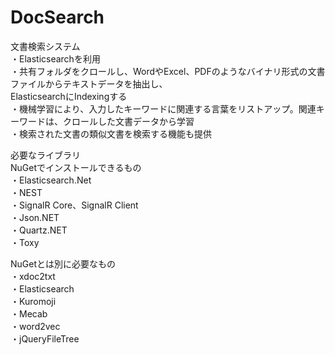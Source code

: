 # DocSearch
文書検索システム  
  ・Elasticsearchを利用  
  ・共有フォルダをクロールし、WordやExcel、PDFのようなバイナリ形式の文書ファイルからテキストデータを抽出し、  
    ElasticsearchにIndexingする  
  ・機械学習により、入力したキーワードに関連する言葉をリストアップ。関連キーワードは、クロールした文書データから学習  
  ・検索された文書の類似文書を検索する機能も提供
 
 必要なライブラリ  
 NuGetでインストールできるもの  
  ・Elasticsearch.Net  
  ・NEST  
  ・SignalR Core、SignalR Client  
  ・Json.NET  
  ・Quartz.NET  
  ・Toxy  
 
 NuGetとは別に必要なもの  
  ・xdoc2txt  
  ・Elasticsearch  
  ・Kuromoji  
  ・Mecab  
  ・word2vec  
  ・jQueryFileTree  
  
